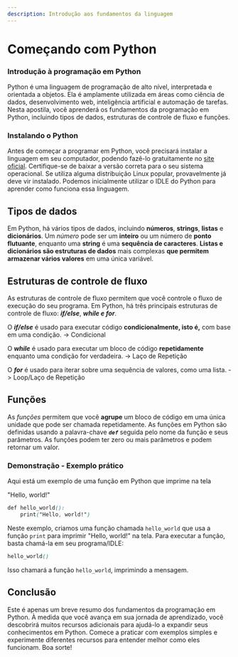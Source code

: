 ```yaml
---
description: Introdução aos fundamentos da linguagem
---
```


# Começando com Python

### Introdução à programação em Python

Python é uma linguagem de programação de alto nível, interpretada e orientada a objetos. Ela é amplamente utilizada em áreas como ciência de dados, desenvolvimento web, inteligência artificial e automação de tarefas. Nesta apostila, você aprenderá os fundamentos da programação em Python, incluindo tipos de dados, estruturas de controle de fluxo e funções.

### Instalando o Python

Antes de começar a programar em Python, você precisará instalar a linguagem em seu computador, podendo fazê-lo gratuitamente no [site oficial](https://www.python.org/). Certifique-se de baixar a versão correta para o seu sistema operacional. Se utiliza alguma distribuição Linux popular, provavelmente já deve vir instalado. Podemos inicialmente utilizar o IDLE do Python para aprender como funciona essa linguagem.

## Tipos de dados

Em Python, há vários tipos de dados, incluindo **números**, **strings**, **listas** e **dicionários**. Um _número_ pode ser um **inteiro** ou um número de **ponto flutuante**, enquanto uma **string** é uma **sequência de caracteres**. **Listas e dicionários são estruturas de dados** mais complexas **que permitem armazenar vários valores** em uma única variável.

## Estruturas de controle de fluxo

As estruturas de controle de fluxo permitem que você controle o fluxo de execução do seu programa. Em Python, há três principais estruturas de controle de fluxo: _**if/else**_, _**while e for**_.&#x20;

O _**if/else**_ é usado para executar código **condicionalmente, isto é,** com base em uma condição. -> Condicional

O _**while**_ é usado para executar um bloco de código **repetidamente** enquanto uma condição for verdadeira. -> Laço de Repetição

O _**for**_ é usado para iterar sobre uma sequência de valores, como uma lista. -> Loop/Laço de Repetição

## Funções

As _funções_ permitem que você **agrupe** um bloco de código em uma única unidade que pode ser chamada repetidamente. As funções em Python são definidas usando a palavra-chave _**`def`**_ seguida pelo nome da função e seus parâmetros. As funções podem ter zero ou mais parâmetros e podem retornar um valor.

### Demonstração - Exemplo prático

Aqui está um exemplo de uma função em Python que imprime na tela

"Hello, world!"&#x20;

```scss
def hello_world():
    print("Hello, world!")
```

Neste exemplo, criamos uma função chamada `hello_world` que usa a função `print` para imprimir "Hello, world!" na tela. Para executar a função, basta chamá-la em seu programa/IDLE:

```scss
hello_world()
```

Isso chamará a função `hello_world`, imprimindo a mensagem.

## Conclusão

Este é apenas um breve resumo dos fundamentos da programação em Python. À medida que você avança em sua jornada de aprendizado, você descobrirá muitos recursos adicionais para ajudá-lo a expandir seus conhecimentos em Python. Comece a praticar com exemplos simples e experimente diferentes recursos para entender melhor como eles funcionam. Boa sorte!

